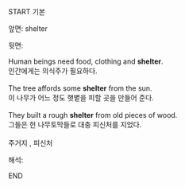 START
기본

앞면:
shelter


뒷면:
<div>Human beings need food, clothing and <b>shelter</b>. </div><div>인간에게는 의식주가 필요하다.</div><div><br></div><div>The tree affords some <strong>shelter</strong> from the sun. </div><div><div>이 나무가 어느 정도 햇볕을 피할 곳을 만들어 준다.</div></div><div><br></div><div><div>They built a rough <b>shelter</b> from old pieces of wood. </div><div>그들은 헌 나무토막들로 대충 피신처를 지었다.</div></div><div><br></div><div>주거지 , 피신처</div>


해석:
<!--ID: 1746614454654-->
END